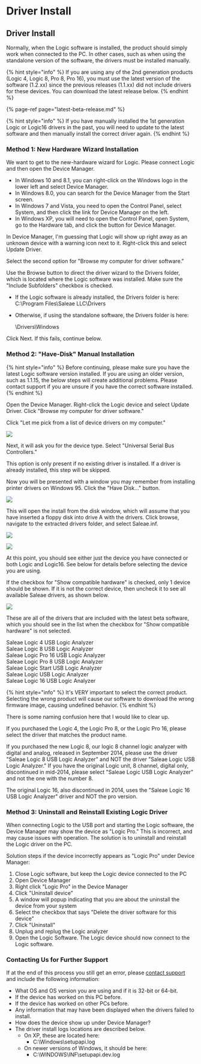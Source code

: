 # Driver Install

## Driver Install

Normally, when the Logic software is installed, the product should simply work when connected to the PC. In other cases, such as when using the standalone version of the software, the drivers must be installed manually.

{% hint style="info" %}
If you are using any of the 2nd generation products \(Logic 4, Logic 8, Pro 8, Pro 16\), you must use the latest version of the software \(1.2.xx\) since the previous releases \(1.1.xx\) did not include drivers for these devices. You can download the latest release below.
{% endhint %}

{% page-ref page="latest-beta-release.md" %}

{% hint style="info" %}
If you have manually installed the 1st generation Logic or Logic16 drivers in the past, you will need to update to the latest software and then manually install the correct driver again.
{% endhint %}

### Method 1: New Hardware Wizard Installation

We want to get to the new-hardware wizard for Logic. Please connect Logic and then open the Device Manager.

* In Windows 10 and 8.1, you can right-click on the Windows logo in the lower left and select Device Manager.
* In Windows 8.0, you can search for the Device Manager from the Start screen.
* In Windows 7 and Vista, you need to open the Control Panel, select System, and then click the link for Device Manager on the left.
* In Windows XP,  you will need to open the Control Panel, open System, go to the Hardware tab, and click the button for Device Manager.

In Device Manager, I'm guessing that Logic will show up right away as an unknown device with a warning icon next to it. Right-click this and select Update Driver.

Select the second option for "Browse my computer for driver software."

Use the Browse button to direct the driver wizard to the Drivers folder, which is located where the Logic software was installed. Make sure the "Include Subfolders" checkbox is checked.

* If the Logic software is already installed, the Drivers folder is here: C:\Program Files\Saleae LLC\Drivers
* Otherwise, if using the standalone software, the Drivers folder is here:

  \Drivers\Windows

Click Next. If this fails, continue below.

### Method 2: "Have-Disk" Manual Installation

{% hint style="info" %}
Before continuing, please make sure you have the latest Logic software version installed. If you are using an older version, such as 1.1.15, the below steps will create additional problems. Please contact support if you are unsure if you have the correct software installed.
{% endhint %}

Open the Device Manager. Right-click the Logic device and select Update Driver. Click "Browse my computer for driver software."

Click "Let me pick from a list of device drivers on my computer."

![](https://trello-attachments.s3.amazonaws.com/57215d889e8ae939fe4a2834/630x469/8d291c47af4d57a5d080501b24ed0523/page_2.PNG)

Next, it will ask you for the device type. Select "Universal Serial Bus Controllers."

This option is only present if no existing driver is installed. If a driver is already installed, this step will be skipped.

Now you will be presented with a window you may remember from installing printer drivers on Windows 95. Click the "Have Disk..." button.

![](https://trello-attachments.s3.amazonaws.com/57215d889e8ae939fe4a2834/630x470/88234f6fb7d365deebc9cf6b5d4a4eef/page_3.PNG)

This will open the install from the disk window, which will assume that you have inserted a floppy disk into drive A with the drivers. Click browse, navigate to the extracted drivers folder, and select Saleae.inf.

![](https://trello-attachments.s3.amazonaws.com/57215d889e8ae939fe4a2834/440x239/4b72f41b11b7fba1f873df28df6261da/page_4.PNG)

![](https://trello-attachments.s3.amazonaws.com/57215d889e8ae939fe4a2834/573x427/9c75de05f81dd754af3f2fe7611ee123/page_5.PNG)

At this point, you should see either just the device you have connected or both Logic and Logic16. See below for details before selecting the device you are using.

If the checkbox for "Show compatible hardware" is checked, only 1 device should be shown. If it is not the correct device, then uncheck it to see all available Saleae drivers, as shown below.

![](https://trello-attachments.s3.amazonaws.com/57215d889e8ae939fe4a2834/629x468/cb7a842f13a54506e4b070799e692e85/page_6.PNG)

These are all of the drivers that are included with the latest beta software, which you should see in the list when the checkbox for "Show compatible hardware" is not selected.

Saleae Logic 4 USB Logic Analyzer  
Saleae Logic 8 USB Logic Analyzer  
Saleae Logic Pro 16 USB Logic Analyzer  
Saleae Logic Pro 8 USB Logic Analyzer  
Saleae Logic Start USB Logic Analyzer  
Saleae Logic USB Logic Analyzer  
Saleae Logic 16 USB Logic Analyzer

{% hint style="info" %}
It's VERY important to select the correct product. Selecting the wrong product will cause our software to download the wrong firmware image, causing undefined behavior.
{% endhint %}

There is some naming confusion here that I would like to clear up.

If you purchased the Logic 4, the Logic Pro 8, or the Logic Pro 16, please select the driver that matches the product name.

If you purchased the new Logic 8, our logic 8 channel logic analyzer with digital and analog, released in September 2014, please use the driver "Saleae Logic 8 USB Logic Analyzer" and NOT the driver "Saleae Logic USB Logic Analyzer." If you have the original Logic unit, 8 channel, digital only, discontinued in mid-2014, please select "Saleae Logic USB Logic Analyzer" and not the one with the number 8.

The original Logic 16, also discontinued in 2014, uses the "Saleae Logic 16 USB Logic Analyzer" driver and NOT the pro version.

### Method 3: Uninstall and Reinstall Existing Logic Driver

When connecting Logic to the USB port and starting the Logic software, the Device Manager may show the device as "Logic Pro." This is incorrect, and may cause issues with operation. The solution is to uninstall and reinstall the Logic driver on the PC.

Solution steps if the device incorrectly appears as "Logic Pro" under Device Manager: 

1. Close Logic software, but keep the Logic device connected to the PC
2. Open Device Manager
3. Right click "Logic Pro" in the Device Manager
4. Click "Uninstall device"
5. A window will popup indicating that you are about the uninstall the device from your system
6. Select the checkbox that says "Delete the driver software for this device"
7. Click "Uninstall"
8. Unplug and replug the Logic analyzer
9. Open the Logic Software. The Logic device should now connect to the Logic software.

### Contacting Us for Further Support

If at the end of this process you still get an error, please [contact support](https://contact.saleae.com/hc/en-us/requests/new) and include the following information:

* What OS and OS version you are using and if it is 32-bit or 64-bit.
* If the device has worked on this PC before.
* If the device has worked on other PCs before.
* Any information that may have been displayed when the drivers failed to install.
* How does the device show up under Device Manager?
* The driver install logs locations are described below.
  * On XP, these are located here: 
    * C:\Windows\setupapi.log
  * On newer versions of Windows, it should be here: 
    * C:\WINDOWS\INF\setupapi.dev.log



